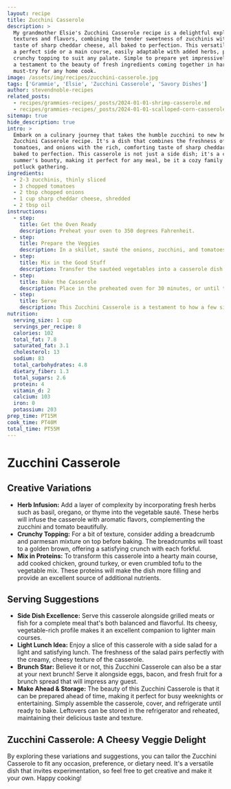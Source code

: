 ```yaml
---
layout: recipe
title: Zucchini Casserole
description: >
  My grandmother Elsie's Zucchini Casserole recipe is a delightful exploration of
  textures and flavors, combining the tender sweetness of zucchinis with the robust
  taste of sharp cheddar cheese, all baked to perfection. This versatile dish serves as
  a perfect side or a main course, easily adaptable with added herbs, proteins, or a
  crunchy topping to suit any palate. Simple to prepare yet impressively delicious, it's
  a testament to the beauty of fresh ingredients coming together in harmony, making it a
  must-try for any home cook.
image: /assets/img/recipes/zucchini-casserole.jpg
tags: ['Grammie', 'Elsie', 'Zucchini Casserole', 'Savory Dishes']
author: stevendnoble-recipes
related_posts:
  - recipes/grammies-recipes/_posts/2024-01-01-shrimp-casserole.md
  - recipes/grammies-recipes/_posts/2024-01-01-scalloped-corn-casserole.md
sitemap: true
hide_description: true
intro: >
  Embark on a culinary journey that takes the humble zucchini to new heights with this
  Zucchini Casserole recipe. It's a dish that combines the freshness of zucchinis,
  tomatoes, and onions with the rich, comforting taste of sharp cheddar cheese, all
  baked to perfection. This casserole is not just a side dish; it's a celebration of
  summer's bounty, making it perfect for any meal, be it a cozy family dinner or a
  potluck gathering.
ingredients:
  - 2-3 zucchinis, thinly sliced
  - 3 chopped tomatoes
  - 2 tbsp chopped onions
  - 1 cup sharp cheddar cheese, shredded
  - 2 tbsp oil
instructions:
  - step:
    title: Get the Oven Ready
    description: Preheat your oven to 350 degrees Fahrenheit.
  - step:
    title: Prepare the Veggies
    description: In a skillet, sauté the onions, zucchini, and tomatoes in oil over low heat until tender.
  - step:
    title: Mix in the Good Stuff
    description: Transfer the sautéed vegetables into a casserole dish and evenly sprinkle the shredded cheddar cheese on top.
  - step:
    title: Bake the Casserole
    description: Place in the preheated oven for 30 minutes, or until the cheese is bubbly and golden.
  - step:
    title: Serve
    description: This Zucchini Casserole is a testament to how a few simple ingredients can create a dish bursting with flavor and texture. Whether served as a main for vegetarians or a side for meat lovers, it brings a cheesy, vegetable-packed punch to your dining table.
nutrition:
  serving_size: 1 cup
  servings_per_recipe: 8
  calories: 102
  total_fat: 7.8
  saturated_fat: 3.1
  cholesterol: 13
  sodium: 83
  total_carbohydrates: 4.8
  dietary_fiber: 1.3
  total_sugars: 2.6
  protein: 4
  vitamin_d: 2
  calcium: 103
  iron: 0
  potassium: 203
prep_time: PT15M
cook_time: PT40M
total_time: PT55M
---
```


# Zucchini Casserole

## Creative Variations

* **Herb Infusion:** Add a layer of complexity by incorporating fresh herbs such as basil, oregano, or thyme into the vegetable sauté. These herbs will infuse the casserole with aromatic flavors, complementing the zucchini and tomato beautifully.
* **Crunchy Topping:** For a bit of texture, consider adding a breadcrumb and parmesan mixture on top before baking. The breadcrumbs will toast to a golden brown, offering a satisfying crunch with each forkful.
* **Mix in Proteins:** To transform this casserole into a hearty main course, add cooked chicken, ground turkey, or even crumbled tofu to the vegetable mix. These proteins will make the dish more filling and provide an excellent source of additional nutrients.

## Serving Suggestions

* **Side Dish Excellence:** Serve this casserole alongside grilled meats or fish for a complete meal that's both balanced and flavorful. Its cheesy, vegetable-rich profile makes it an excellent companion to lighter main courses.
* **Light Lunch Idea:** Enjoy a slice of this casserole with a side salad for a light and satisfying lunch. The freshness of the salad pairs perfectly with the creamy, cheesy texture of the casserole.
* **Brunch Star:** Believe it or not, this Zucchini Casserole can also be a star at your next brunch! Serve it alongside eggs, bacon, and fresh fruit for a brunch spread that will impress any guest.
* **Make Ahead & Storage:**
The beauty of this Zucchini Casserole is that it can be prepared ahead of time, making it perfect for busy weeknights or entertaining. Simply assemble the casserole, cover, and refrigerate until ready to bake. Leftovers can be stored in the refrigerator and reheated, maintaining their delicious taste and texture.

## Zucchini Casserole: A Cheesy Veggie Delight

By exploring these variations and suggestions, you can tailor the Zucchini Casserole to fit any occasion, preference, or dietary need. It's a versatile dish that invites experimentation, so feel free to get creative and make it your own. Happy cooking!
